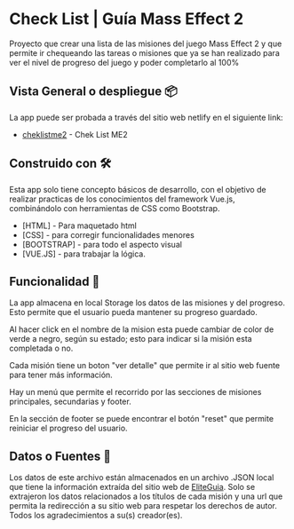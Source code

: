 # Check List | Guía Mass Effect 2

Proyecto que crear una lista de las misiones del juego Mass Effect 2 y que permite ir chequeando las tareas o misiones que ya se han realizado para ver el nivel de progreso del juego y poder completarlo al 100%

## Vista General o despliegue 📦

La app puede ser probada a través del sitio web netlify en el siguiente link:
* [cheklistme2](https://cheklistme2.netlify.app/) - Chek List ME2

## Construido con 🛠️

Esta app solo tiene concepto básicos de desarrollo, con el objetivo de realizar practicas de los conocimientos del framework Vue.js, combinándolo con herramientas de CSS como Bootstrap.

* [HTML] - Para maquetado html
* [CSS] - para corregir funcionalidades menores
* [BOOTSTRAP] - para todo el aspecto visual
* [VUE.JS] - para trabajar la lógica.

## Funcionalidad 🚀
La app almacena en local Storage los datos de las misiones y del progreso. Esto permite que el usuario pueda mantener su progreso guardado.

Al hacer click en el nombre de la mision esta puede cambiar de color de verde a negro, según su estado; esto para indicar si la misión esta completada o no.

Cada misión tiene un boton "ver detalle" que permite ir al sitio web fuente para tener más información.

Hay un menú que permite el recorrido por las secciones de misiones principales, secundarias y footer.

En la sección de footer se puede encontrar el botón "reset" que permite reiniciar el progreso del usuario.


## Datos o Fuentes 📌
Los datos de este archivo están almacenados en un archivo .JSON local que tiene la información extraída del sitio web de [EliteGuia](https://www.eliteguias.com/). Solo se extrajeron los datos relacionados a los títulos de cada misión y una url que permita la redirección a su sitio web para respetar los derechos de autor. Todos los agradecimientos a su(s) creador(es).